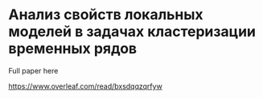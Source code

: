 # Анализ свойств локальных моделей в задачах кластеризации временных рядов

Full paper here

https://www.overleaf.com/read/bxsdqqzqrfyw

